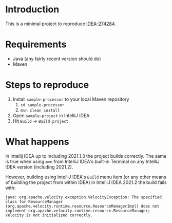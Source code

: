 # Introduction

This is a minimal project to reproduce [IDEA-274284](https://youtrack.jetbrains.com/issue/IDEA-274284).

# Requirements

* Java (any fairly recent version should do)
* Maven

# Steps to reproduce

1. Install `sample-processor` to your local Maven repository
   1. `cd sample-processor`
   1. `mvn clean install`
1. Open `sample-project` in IntelliJ IDEA
1. Hit `Build` -> `Build project`

# What happens

In Intellij IDEA up to including 2021.1.3 the project builds correctly. The same is true when using `mvn` from IntelliJ
IDEA's built-in Terminal on any IntelliJ IDEA version (including 2021.2).

However, building using IntelliJ IDEA's `Build` menu item (or any other means of building the project from within IDEA)
in IntelliJ IDEA 2021.2 the build fails with:

`java: org.apache.velocity.exception.VelocityException: The specified class for ResourceManager (org.apache.velocity.runtime.resource.ResourceManagerImpl) does not implement org.apache.velocity.runtime.resource.ResourceManager; Velocity is not initialized correctly.`
